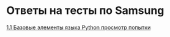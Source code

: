 # Ответы на тесты по Samsung
[1.1 Базовые элементы языка Python просмотр попытки](https://erm1taj.github.io/samsung/1.pdf)

